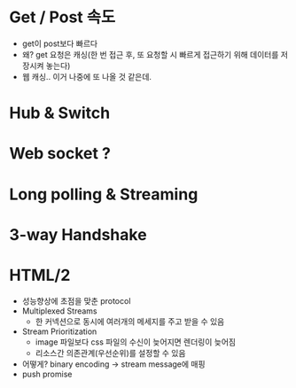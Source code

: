 # Get / Post 속도
- get이 post보다 빠르다
- 왜? get 요청은 캐싱(한 번 접근 후, 또 요청할 시 빠르게 접근하기 위해 데이터를 저장시켜 놓는다)
- 웹 캐싱.. 이거 나중에 또 나올 것 같은데.

# Hub & Switch

# Web socket ?


# Long polling & Streaming


# 3-way Handshake

# HTML/2
- 성능향상에 초점을 맞춘 protocol
- Multiplexed Streams
    - 한 커넥션으로 동시에 여러개의 메세지를 주고 받을 수 있음
- Stream Prioritization
    - image 파일보다 css 파일의 수신이 늦어지면 렌더링이 늦어짐
    - 리소스간 의존관계(우선순위)를 설정할 수 있음
- 어떻게? binary encoding -> stream message에 매핑
- push promise
